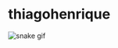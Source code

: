 # thiagohenrique
![snake gif](https://github.com/thiagohenrique/thiagohenrique/blob/output/github-contribution-grid-snake.svg)
